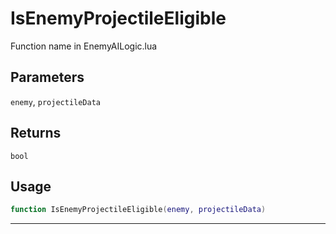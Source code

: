# IsEnemyProjectileEligible
Function name in EnemyAILogic.lua
## Parameters
`enemy`, `projectileData`
## Returns
`bool`
## Usage
```lua
function IsEnemyProjectileEligible(enemy, projectileData)
```
---

